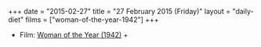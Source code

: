 +++
date = "2015-02-27"
title = "27 February 2015 (Friday)"
layout = "daily-diet"
films = ["woman-of-the-year-1942"]
+++


* Film: [Woman of the Year (1942)](/films/woman-of-the-year-1942) +